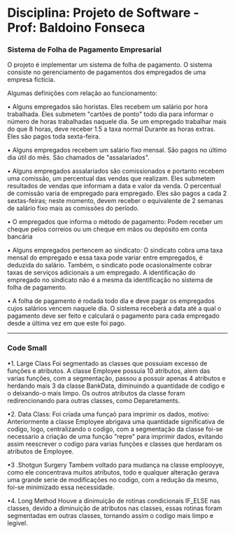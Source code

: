 # Disciplina: Projeto de Software - Prof: Baldoino Fonseca

### Sistema de Folha de Pagamento Empresarial

O projeto é implementar um sistema de folha de pagamento. O sistema consiste no
gerenciamento de pagamentos dos empregados de uma empresa fictícia.

Algumas definições com relação ao funcionamento:

• Alguns empregados são horistas. Eles recebem um salário por hora trabalhada. Eles
submetem "cartões de ponto" todo dia para informar o número de horas trabalhadas naquele dia. Se um empregado trabalhar mais do que 8 horas, deve receber 1.5 a taxa normal Durante as horas extras. Eles são pagos toda sexta-feira.

• Alguns empregados recebem um salário fixo mensal. São pagos no último dia útil do mês. São chamados de "assalariados".

• Alguns empregados assalariados são comissionados e portanto recebem uma comissão, um
percentual das vendas que realizam. Eles submetem resultados de vendas que informam a data e valor da venda. O percentual de comissão varia de empregado para empregado. Eles são pagos a cada 2 sextas-feiras; neste momento, devem receber o equivalente de 2 semanas de salário fixo mais as comissões do período.

• O empregados que informa o método de pagamento:
Podem receber um cheque pelos correios ou um cheque em mãos ou depósito em conta bancária

• Alguns empregados pertencem ao sindicato:
O sindicato cobra uma taxa mensal do empregado e essa taxa pode variar entre
empregados, é deduzida do salário. Também, o sindicato pode ocasionalmente 
cobrar taxas de serviços adicionais a um empregado. A identificação do empregado no sindicato não é a mesma da
identificação no sistema de folha de pagamento.

• A folha de pagamento é rodada todo dia e deve pagar os empregados cujos salários vencem naquele dia. 
O sistema receberá a data até a qual o pagamento deve ser feito e calculará o pagamento para cada empregado desde a última vez em que este foi pago.


-------------------------------------------------------------------------------
### Code Small

•1. Large Class
Foi segmentado as classes que possuiam excesso de funções e atributos. A classe 
Employee possuia 10 atributos, alem das varias funções, com a segmentação, passou a 
possuir apenas 4 atributos e herdando mais 3 da classe BankData, diminuindo a 
quantidade de codigo e o deixando-o mais limpo. Os outros atributos da classe foram
redirencionando para outras classes, como Deparetaments.

•2. Data Class:
Foi criada uma funçaõ para imprimir os dados, motivo: Anteriormente a classe Employee
abrigava uma quantidade significativa de codigo, logo, centralizando o codigo, com
a segmentação da classe foi-se necessario a criação de uma função "repre" para imprimir
dados, evitando assim reescrever o codigo para varias funções e classes que herdaram
os atributos de Employee.


•3 .Shotgun Surgery
Tambem voltado para mudança na classe emplooyye, como ele concentrava muitos atributos,
todo e qualquer alteração gerava uma grande serie de modificações no codigo, com a redução
da mesmo, foi-se minimizado essa necessidade.

•4. Long Method
Houve a dinimuição de rotinas condicionais IF_ELSE nas classes, devido a diminuição
de atributos nas classes, essas rotinas foram segmentadas em outras classes, 
tornando assim o codigo mais limpo e legivel.
  

